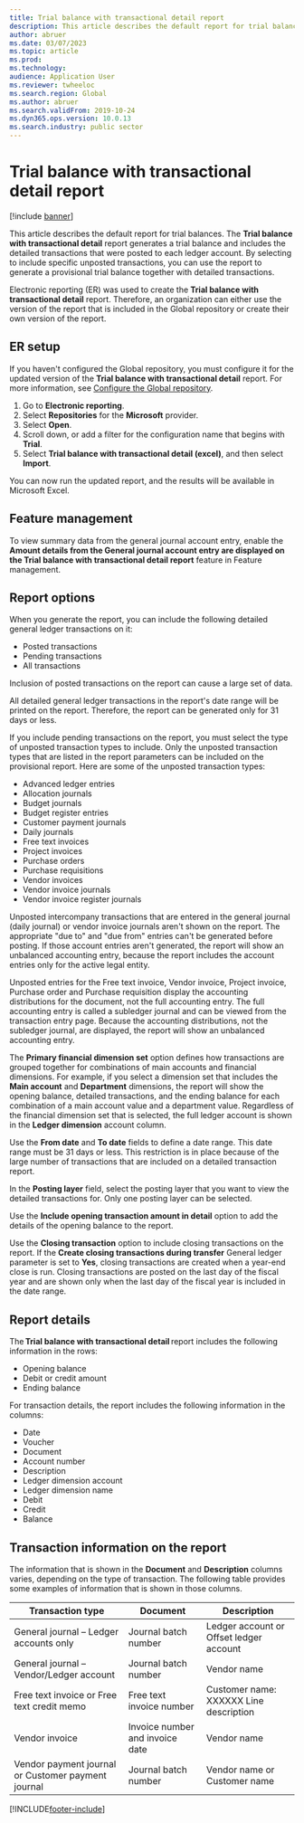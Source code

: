 ```yaml
---
title: Trial balance with transactional detail report
description: This article describes the default report for trial balances. It also describes the building blocks that are associated with this report and how you can modify the report to fit your business requirements.
author: abruer
ms.date: 03/07/2023
ms.topic: article
ms.prod: 
ms.technology: 
audience: Application User
ms.reviewer: twheeloc
ms.search.region: Global
ms.author: abruer
ms.search.validFrom: 2019-10-24
ms.dyn365.ops.version: 10.0.13
ms.search.industry: public sector
---
```


# Trial balance with transactional detail report

[!include [banner](../includes/banner.md)]

This article describes the default report for trial balances. The **Trial balance with transactional detail** report generates a trial balance and includes the detailed transactions that were posted to each ledger account. By selecting to include specific unposted transactions, you can use the report to generate a provisional trial balance together with detailed transactions.

Electronic reporting (ER) was used to create the **Trial balance with transactional detail** report. Therefore, an organization can either use the version of the report that is included in the Global repository or create their own version of the report.

## ER setup

If you haven't configured the Global repository, you must configure it for the updated version of the **Trial balance with transactional detail** report. 
For more information, see [Configure the Global repository](../../fin-ops-core/dev-itpro/analytics/er-download-configurations-global-repo.md).

1. Go to **Electronic reporting**.
2. Select **Repositories** for the **Microsoft** provider.
3. Select **Open**.
4. Scroll down, or add a filter for the configuration name that begins with **Trial**.
5. Select **Trial balance with transactional detail (excel)**, and then select **Import**. 

You can now run the updated report, and the results will be available in Microsoft Excel.

## Feature management

To view summary data from the general journal account entry, enable the **Amount details from the General journal account entry are displayed on the Trial balance with transactional detail report** feature in Feature management.

## Report options

When you generate the report, you can include the following detailed general ledger transactions on it:

- Posted transactions
- Pending transactions
- All transactions

Inclusion of posted transactions on the report can cause a large set of data.

All detailed general ledger transactions in the report's date range will be printed on the report. Therefore, the report can be generated only for 31 days or less.

If you include pending transactions on the report, you must select the type of unposted transaction types to include. Only the unposted transaction types that are listed in the report parameters can be included on the provisional report. Here are some of the unposted transaction types:

- Advanced ledger entries
- Allocation journals
- Budget journals
- Budget register entries
- Customer payment journals
- Daily journals
- Free text invoices
- Project invoices
- Purchase orders
- Purchase requisitions
- Vendor invoices
- Vendor invoice journals
- Vendor invoice register journals

Unposted intercompany transactions that are entered in the general journal (daily journal) or vendor invoice journals aren't shown on the report. The appropriate "due to" and "due from" entries can't be generated before posting. If those account entries aren't generated, the report will show an unbalanced accounting entry, because the report includes the account entries only for the active legal entity.

Unposted entries for the Free text invoice, Vendor invoice, Project invoice, Purchase order and Purchase requisition display the accounting distributions for the document, not the full accounting entry. The full accounting entry is called a subledger journal and can be viewed from the transaction entry page. Because the accounting distributions, not the subledger journal, are displayed, the report will show an unbalanced accounting entry. 

The **Primary financial dimension set** option defines how transactions are grouped together for combinations of main accounts and financial dimensions. For example, if you select a dimension set that includes the **Main account** and **Department** dimensions, the report will show the opening balance, detailed transactions, and the ending balance for each combination of a main account value and a department value. Regardless of the financial dimension set that is selected, the full ledger account is shown in the **Ledger dimension** account column.

Use the **From date** and **To date** fields to define a date range. This date range must be 31 days or less. This restriction is in place because of the large number of transactions that are included on a detailed transaction report.

In the **Posting layer** field, select the posting layer that you want to view the detailed transactions for. Only one posting layer can be selected.

Use the **Include opening transaction amount in detail** option to add the details of the opening balance to the report.

Use the **Closing transaction** option to include closing transactions on the report. If the **Create closing transactions during transfer** General ledger parameter is set to **Yes**, closing transactions are created when a year-end close is run. Closing transactions are posted on the last day of the fiscal year and are shown only when the last day of the fiscal year is included in the date range.

## Report details

The **Trial balance with transactional detail** report includes the following information in the rows:

- Opening balance
- Debit or credit amount
- Ending balance

For transaction details, the report includes the following information in the columns:

- Date
- Voucher
- Document
- Account number
- Description
- Ledger dimension account
- Ledger dimension name
- Debit
- Credit
- Balance

## Transaction information on the report

The information that is shown in the **Document** and **Description** columns varies, depending on the type of transaction. The following table provides some examples of information that is shown in those columns.

| Transaction type | Document | Description |
|------------------|----------|-------------|
| General journal – Ledger accounts only | Journal batch number | Ledger account or Offset ledger account |
| General journal – Vendor/Ledger account | Journal batch number | Vendor name |
| Free text invoice or Free text credit memo | Free text invoice number | Customer name: XXXXXX Line description |
| Vendor invoice | Invoice number and invoice date | Vendor name |
| Vendor payment journal or Customer payment journal | Journal batch number | Vendor name or Customer name |

[!INCLUDE[footer-include](../../includes/footer-banner.md)]
